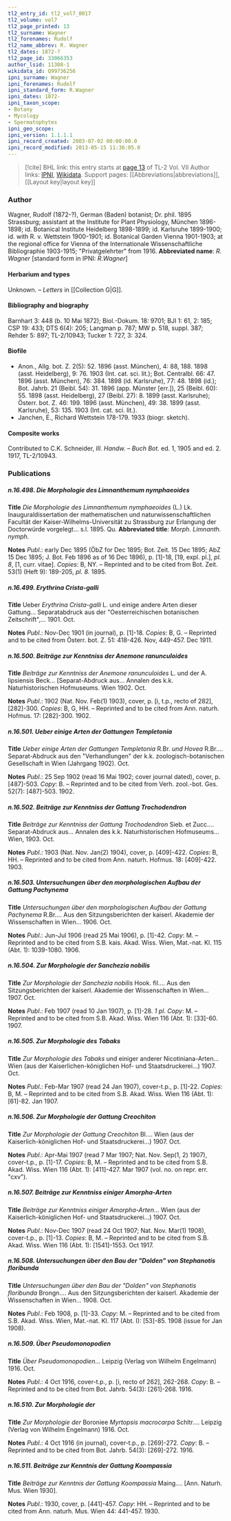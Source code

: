 ```yaml
---
tl2_entry_id: tl2_vol7_0017
tl2_volume: vol7
tl2_page_printed: 13
tl2_surname: Wagner
tl2_forenames: Rudolf
tl2_name_abbrev: R. Wagner
tl2_dates: 1872-?
tl2_page_id: 33066353
author_lsid: 11308-1
wikidata_id: Q99736256
ipni_surname: Wagner
ipni_forenames: Rudolf
ipni_standard_form: R.Wagner
ipni_dates: 1872-
ipni_taxon_scope: 
- Botany
- Mycology
- Spermatophytes
ipni_geo_scope: 
ipni_version: 1.1.1.1
ipni_record_created: 2003-07-02 00:00:00.0
ipni_record_modified: 2013-05-15 11:36:05.0
---
```


> [!cite] BHL link: this entry starts at [page 13](https://www.biodiversitylibrary.org/page/33066353) of TL-2 Vol. VII
> Author links: [IPNI](https://www.ipni.org/a/11308-1), [Wikidata](https://www.wikidata.org/wiki/Q99736256). Support pages: [[Abbreviations|abbreviations]], [[Layout key|layout key]]

### Author

Wagner, Rudolf (1872-?), German (Baden) botanist; Dr. phil. 1895 Strassburg; assistant at the Institute for Plant Physiology, München 1896-1898; id. Botanical Institute Heidelberg 1898-1899; id. Karlsruhe 1899-1900; id. with R. v. Wettstein 1900-1901; id. Botanical Garden Vienna 1901-1903; at the regional office for Vienna of the Internationale Wissenschaftliche Bibliographie 1903-1915; "Privatgelehrter" from 1916. 
**Abbreviated name**: *R. Wagner* \[standard form in IPNI: *R.Wagner*\]

#### Herbarium and types

Unknown. – *Letters* in [[Collection G|G]].

#### Bibliography and biography

Barnhart 3: 448 (b. 10 Mai 1872); Biol.-Dokum. 18: 9701; BJI 1: 61, 2: 185; CSP 19: 433; DTS 6(4): 205; Langman p. 787; MW p. 518, suppl. 387; Rehder 5: 897; TL-2/10943; Tucker 1: 727, 3: 324.

#### Biofile

- Anon., Allg. bot. Z. 2(5): 52. 1896 (asst. München), 4: 88, 188. 1898 (asst. Heidelberg), 9: 76. 1903 (Int. cat. sci. lit.); Bot. Centralbl. 66: 47. 1896 (asst. München), 76: 384. 1898 (id. Karlsruhe), 77: 48. 1898 (id.); Bot. Jahrb. 21 (Beibl. 54): 31. 1896 (app. Münster \[err.\]), 25 (Beibl. 60): 55. 1898 (asst. Heidelberg), 27 (Beibl. 27): 8. 1899 (asst. Karlsruhe); Österr. bot. Z. 46: 199. 1896 (asst. München), 49: 38. 1899 (asst. Karlsruhe), 53: 135. 1903 (Int. cat. sci. lit.).
- Janchen, E., Richard Wettstein 178-179. 1933 (biogr. sketch).

#### Composite works

Contributed to C.K. Schneider, *Ill. Handw. – Buch Bot.* ed. 1, 1905 and ed. 2. 1917, TL-2/10943.

### Publications

##### n.16.498. Die Morphologie des Limnanthemum nymphaeoides

**Title**
*Die Morphologie des Limnanthemum nymphaeoides* (L.) Lk. Inauguraldissertation der mathematischen und naturwissenschaftlichen Facultät der Kaiser-Wilhelms-Universität zu Strassburg zur Erlangung der Doctorwürde vorgelegt... s.l. 1895. Qu.
**Abbreviated title**: *Morph. Limnanth. nymph.*

**Notes**
*Publ*.: early Dec 1895 (ÖbZ for Dec 1895; Bot. Zeit. 15 Dec 1895; AbZ 15 Dec 1895; J. Bot. Feb 1896 as of 16 Dec 1896), p. \[1\]-18, \[19, expl. pl.\], *pl. 8*, \[1, curr. vitae\].
*Copies*: B, NY. – Reprinted and to be cited from Bot. Zeit. 53(1) (Heft 9): 189-205, *pl. 8.* 1895.

##### n.16.499. Erythrina Crista-galli

**Title**
Ueber *Erythrina Crista-galli* L. und einige andere Arten dieser Gattung... Separatabdruck aus der "Oesterreichischen botanischen Zeitschrift",... 1901. Oct.

**Notes**
*Publ*.: Nov-Dec 1901 (in journal), p. \[1\]-18. *Copies*: B, G. – Reprinted and to be cited from Österr. bot. Z. 51: 418-426. Nov, 449-457. Dec 1911.

##### n.16.500. Beiträge zur Kenntniss der Anemone ranunculoides

**Title**
*Beiträge zur Kenntniss der Anemone ranunculoides* L. und der A. lipsiensis Beck... \[Separat-Abdruck aus... Annalen des k.k. Naturhistorischen Hofmuseums. Wien 1902. Oct.

**Notes**
*Publ*.: 1902 (Nat. Nov. Feb(1) 1903), cover, p. \[i, t.p., recto of 282\], \[282\]-300. *Copies*: B, G, HH. – Reprinted and to be cited from Ann. naturh. Hofmus. 17: \[282\]-300. 1902.

##### n.16.501. Ueber einige Arten der Gattungen Templetonia

**Title**
*Ueber einige Arten der Gattungen Templetonia* R.Br. *und Hovea* R.Br.... Separat-Abdruck aus den "Verhandlungen" der k.k. zoologisch-botanischen Gesellschaft in Wien (Jahrgang 1902). Oct.

**Notes**
*Publ*.: 25 Sep 1902 (read 16 Mai 1902; cover journal dated), cover, p. \[487\]-503. *Copy*: B. – Reprinted and to be cited from Verh. zool.-bot. Ges. 52(7): \[487\]-503. 1902.

##### n.16.502. Beiträge zur Kenntniss der Gattung Trochodendron

**Title**
*Beiträge zur Kenntniss der Gattung Trochodendron* Sieb. et Zucc.... Separat-Abdruck aus... Annalen des k.k. Naturhistorischen Hofmuseums... Wien, 1903. Oct.

**Notes**
*Publ*.: 1903 (Nat. Nov. Jan(2) 1904), cover, p. \[409\]-422. *Copies*: B, HH. – Reprinted and to be cited from Ann. naturh. Hofmus. 18: \[409\]-422. 1903.

##### n.16.503. Untersuchungen über den morphologischen Aufbau der Gattung Pachynema

**Title**
*Untersuchungen über den morphologischen Aufbau der Gattung Pachynema* R.Br.... Aus den Sitzungsberichten der kaiserl. Akademie der Wissenschaften in Wien... 1906. Oct.

**Notes**
*Publ*.: Jun-Jul 1906 (read 25 Mai 1906), p. \[1\]-42. *Copy*: M. – Reprinted and to be cited from S.B. kais. Akad. Wiss. Wien, Mat.-nat. Kl. 115 (Abt. 1): 1039-1080. 1906.

##### n.16.504. Zur Morphologie der Sanchezia nobilis

**Title**
*Zur Morphologie der Sanchezia nobilis* Hook. fil.... Aus den Sitzungsberichten der kaiserl. Akademie der Wissenschaften in Wien... 1907. Oct.

**Notes**
*Publ*.: Feb 1907 (read 10 Jan 1907), p. \[1\]-28. *1 pl. Copy*: M. – Reprinted and to be cited from S.B. Akad. Wiss. Wien 116 (Abt. 1): \[33\]-60. 1907.

##### n.16.505. Zur Morphologie des Tabaks

**Title**
*Zur Morphologie des Tabaks* und einiger anderer Nicotiniana-Arten... Wien (aus der Kaiserlichen-königlichen Hof- und Staatsdruckerei...) 1907. Oct.

**Notes**
*Publ*.: Feb-Mar 1907 (read 24 Jan 1907), cover-t.p., p. \[1\]-22. *Copies*: B, M. – Reprinted and to be cited from S.B. Akad. Wiss. Wien 116 (Abt. 1): \[61\]-82. Jan 1907.

##### n.16.506. Zur Morphologie der Gattung Creochiton

**Title**
*Zur Morphologie der Gattung Creochiton* Bl.... Wien (aus der Kaiserlich-königlichen Hof- und Staatsdruckerei...) 1907. Oct.

**Notes**
*Publ*.: Apr-Mai 1907 (read 7 Mar 1907; Nat. Nov. Sep(1, 2) 1907), cover-t.p., p. \[1\]-17.
*Copies*: B, M. – Reprinted and to be cited from S.B. Akad. Wiss. Wien 116 (Abt. 1): \[411\]-427. Mar 1907 (vol. no. on repr. err. "cxv").

##### n.16.507. Beiträge zur Kenntniss einiger Amorpha-Arten

**Title**
*Beiträge zur Kenntniss einiger Amorpha-Arten*... Wien (aus der Kaiserlich-königlichen Hof- und Staatsdruckerei...) 1907. Oct.

**Notes**
*Publ*.: Nov-Dec 1907 (read 24 Oct 1907; Nat. Nov. Mar(1) 1908), cover-t.p., p. \[1\]-13.
*Copies*: B, M. – Reprinted and to be cited from S.B. Akad. Wiss. Wien 116 (Abt. 1): \[1541\]-1553. Oct 1917.

##### n.16.508. Untersuchungen über den Bau der "Dolden" von Stephanotis floribunda

**Title**
*Untersuchungen über den Bau der "Dolden" von Stephanotis floribunda* Brongn.... Aus den Sitzungsberichten der kaiserl. Akademie der Wissenschaften in Wien... 1908. Oct.

**Notes**
*Publ*.: Feb 1908, p. \[1\]-33. *Copy*: M. – Reprinted and to be cited from S.B. Akad. Wiss. Wien, Mat.-nat. Kl. 117 (Abt. I): \[53\]-85. 1908 (issue for Jan 1908).

##### n.16.509. Über Pseudomonopodien

**Title**
*Über Pseudomonopodien*... Leipzig (Verlag von Wilhelm Engelmann) 1916. Oct.

**Notes**
*Publ*.: 4 Oct 1916, cover-t.p., p. \[i, recto of 262\], 262-268. *Copy*: B. – Reprinted and to be cited from Bot. Jahrb. 54(3): \[261\]-268. 1916.

##### n.16.510. Zur Morphologie der

**Title**
*Zur Morphologie der* Boroniee *Myrtopsis macrocarpa* Schltr.... Leipzig (Verlag von Wilhelm Engelmann) 1916. Oct.

**Notes**
*Publ*.: 4 Oct 1916 (in journal), cover-t.p., p. \[269\]-272. *Copy*: B. – Reprinted and to be cited from Bot. Jahrb. 54(3): \[269\]-272. 1916.

##### n.16.511. Beiträge zur Kenntnis der Gattung Koompassia

**Title**
*Beiträge zur Kenntnis der Gattung Koompassia* Maing.... \[Ann. Naturh. Mus. Wien 1930\].

**Notes**
*Publ*.: 1930, cover, p. \[441\]-457. *Copy*: HH. – Reprinted and to be cited from Ann. naturh. Mus. Wien 44: 441-457. 1930.

